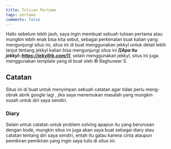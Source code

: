 ```yaml
---
title: Tulisan Pertama
tags: pertama
comments: false
---
```


Hallo sebelum lebih jauh, saya ingin membuat sebuah tulisan pertama atau mungkin lebih enak bisa kita sebut, sebagai perkenalan buat kalian yang mengunjungi situs ini, situs ini di buat menggunakan jekkyl untuk detail lebih lanjut tentang jekkyl kalian bisa mengunjungi situs ini  ***[[Apa itu jekkyl::https://jekyllrb.com/]]***, selain menggunakan jekkyl, situs ini juga menggunakan template yang di buat oleh © Raghuveer S.

## Catatan

Situs ini di buat untuk menyimpan sebuah catatan agar tidak perlu meng-obrak abrik google lagi , jika saya menemukan masalah yang mungkin susah untuk diri saya sendiri.



### Diary 

Selain untuk catatan untuk problem solving apapun itu yang berurusan dengan kode, mungkin situs ini juga akan saya buat sebagai diary atau catatan tentang diri saya sendiri, entah itu galau karena cinta ataupun pemikiran pemikiran yang ingin saya tulis di situs ini.
